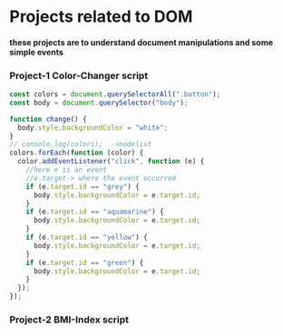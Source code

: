 # Projects related to DOM

#### these projects are to understand document manipulations and some simple events

### Project-1 Color-Changer script

```javascript
const colors = document.querySelectorAll(".button");
const body = document.querySelector("body");

function change() {
  body.style.backgroundColor = "white";
}
// console.log(colors);  ->nodelist
colors.forEach(function (color) {
  color.addEventListener("click", function (e) {
    //here e is an event
    //e.target-> where the event occurred
    if (e.target.id == "grey") {
      body.style.backgroundColor = e.target.id;
    }
    if (e.target.id == "aquamarine") {
      body.style.backgroundColor = e.target.id;
    }
    if (e.target.id == "yellow") {
      body.style.backgroundColor = e.target.id;
    }
    if (e.target.id == "green") {
      body.style.backgroundColor = e.target.id;
    }
  });
});
```

### Project-2 BMI-Index script
